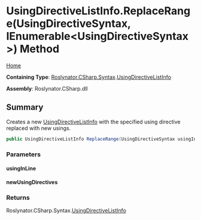 <a name="_Top"></a>

# UsingDirectiveListInfo\.ReplaceRange\(UsingDirectiveSyntax, IEnumerable\<UsingDirectiveSyntax>\) Method

[Home](../../../../../README.md#_Top)

**Containing Type**: [Roslynator.CSharp.Syntax](../../README.md#_Top)\.[UsingDirectiveListInfo](../README.md#_Top)

**Assembly**: Roslynator\.CSharp\.dll

## Summary

Creates a new [UsingDirectiveListInfo](../README.md#_Top) with the specified using directive replaced with new usings\.

```csharp
public UsingDirectiveListInfo ReplaceRange(UsingDirectiveSyntax usingInLine, IEnumerable<UsingDirectiveSyntax> newUsingDirectives)
```

### Parameters

#### usingInLine

#### newUsingDirectives

### Returns

Roslynator\.CSharp\.Syntax\.[UsingDirectiveListInfo](../README.md#_Top)

